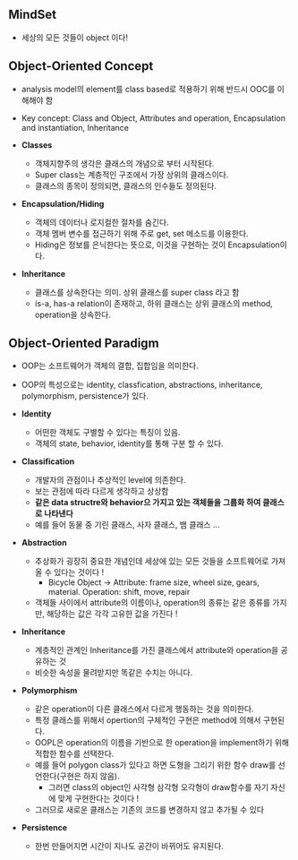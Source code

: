 ## MindSet
* 세상의 모든 것들이 object 이다!

## Object-Oriented Concept
* analysis model의 element를 class based로 적용하기 위해 반드시 OOC를 이해해야 함
* Key concept: Class and Object, Attributes and operation, Encapsulation and instantiation, Inheritance
* **Classes**
  * 객체지향주의 생각은 클래스의 개념으로 부터 시작된다.
  * Super class는 계층적인 구조에서 가장 상위의 클래스이다.
  * 클래스의 종목이 정의되면, 클래스의 인수들도 정의된다.

* **Encapsulation/Hiding**
  * 객체의 데이터나 로지컬한 절차를 숨긴다.
  * 객체 멤버 변수를 접근하기 위해 주로 get, set 메소드를 이용한다.
  * Hiding은 정보를 은닉한다는 뜻으로, 이것을 구현하는 것이 Encapsulation이다.

* **Inheritance**
  * 클래스를 상속한다는 의미. 상위 클래스를 super class 라고 함
  * is-a, has-a relation이 존재하고, 하위 클래스는 상위 클래스의 method, operation을 상속한다.

## Object-Oriented Paradigm
* OOP는 소프트웨어가 객체의 결합, 집합임을 의미한다.
* OOP의 특성으로는 identity, classfication, abstractions, inheritance, polymorphism, persistence가 있다.
* **Identity**
  * 어떤한 객체도 구별할 수 있다는 특징이 있음.
  * 객체의 state, behavior, identity를 통해 구분 할 수 있다.

* **Classification**
  * 개발자의 관점이나 추상적인 level에 의존한다.
  * 보는 관점에 따라 다르게 생각하고 상상함
  * **같은 data structre와 behavior으 가지고 있는 객체들을 그룹화 하여 클래스로 나타낸다**
  * 예를 들어 동물 중 기린 클래스, 사자 클래스, 뱀 클래스 ...

* **Abstraction**
  * 추상화가 굉장히 중요한 개념인데 세상에 있는 모든 것들을 소프트웨어로 가져올 수 있다는 것이다 !
    * Bicycle Object -> Attribute: frame size, wheel size, gears, material. Operation: shift, move, repair
  * 객체들 사이에서 attribute의 이름이나, operation의 종류는 같은 종류를 가지만, 해당하는 값은 각각 고유한 값을 가진다 !

* **Inheritance**
  * 계층적인 관계인 Inheritance를 가진 클래스에서 attribute와 operation을 공유하는 것
  * 비슷한 속성을 물려받지만 똑같은 수치는 아니다.

* **Polymorphism**
  * 같은 operation이 다른 클래스에서 다르게 행동하는 것을 의미한다.
  * 특정 클래스를 위해서 opertion의 구체적인 구현은 method에 의해서 구현된다.
  * OOPL은 operation의 이름을 기반으로 한 operation을 implement하기 위해 적합한 함수를 선택한다.
  * 예를 들어 polygon class가 있다고 하면 도형을 그리기 위한 함수 draw를 선언한다(구현은 하지 않음).
    * 그러면 class의 object인 사각형 삼각형 오각형이 draw함수를 자기 자신에 맞게 구현한다는 것이다 !
  * 그러므로 새로운 클래스는 기존의 코드를 변경하지 않고 추가될 수 있다

* **Persistence**
  * 한번 만들어지면 시간이 지나도 공간이 바뀌어도 유지된다.
